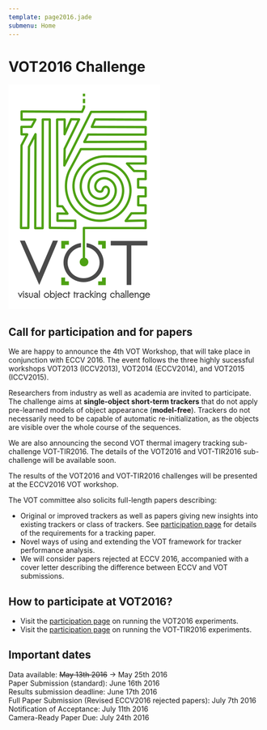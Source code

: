 ```yaml
---
template: page2016.jade
submenu: Home
---
```


# VOT2016 Challenge

<img class="logo float-right frame" src="../img/vot2016_logo_website_large.png" alt="VOT2016" />

## Call for participation and for papers
We are happy to announce the 4th VOT Workshop, that will take place in conjunction with ECCV 2016.
The event follows the three highly sucessful workshops VOT2013 (ICCV2013), VOT2014 (ECCV2014), and VOT2015 (ICCV2015).

Researchers from industry as well as academia are invited to participate. The challenge aims at **single-object short-term trackers** that do not apply pre-learned models of object appearance (**model-free**). Trackers do not necessarily need to be capable of automatic re-initialization, as the objects are visible over the whole course of the sequences.

We are also announcing the second VOT thermal imagery tracking sub-challenge VOT-TIR2016. The details of the VOT2016 and VOT-TIR2016 sub-challenge will be available soon.

The results of the VOT2016 and VOT-TIR2016 challenges will be presented at the ECCV2016 VOT workshop.

The VOT committee also solicits full-length papers describing:

 * Original or improved trackers as well as papers giving new insights into existing trackers or class of trackers. See [participation page](/vot2016/participation.html) for details of the requirements for a tracking paper.
 * Novel ways of using and extending the VOT framework for tracker performance analysis.
 * We will consider papers rejected at ECCV 2016, accompanied with a cover letter describing the difference between ECCV and VOT submissions.


## How to participate at VOT2016?

 * Visit the [participation page](/vot2016/participation.html) on running the VOT2016 experiments.
 * Visit the [participation page](/vot2016/participation.html) on running the VOT-TIR2016 experiments.


## Important dates

Data available: ~~May 13th 2016~~ -> May 25th 2016 <br>
Paper Submission (standard): June 16th 2016 <br>
Results submission deadline: June 17th 2016 <br>
Full Paper Submission (Revised ECCV2016 rejected papers): July 7th 2016 <br>
Notification of Acceptance: July 11th 2016 <br>
Camera-Ready Paper Due: July 24th 2016 <br>

